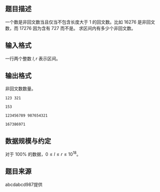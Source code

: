## 题目描述

一个数是非回文数当且仅当不包含长度大于 $1$ 的回文数。比如 $16276$ 是非回文数，而 $17276$ 因为含有 $727$ 而不是。
求区间内有多少个非回文数。

## 输入格式

一行两个整数 $l,r$ 表示区间。

## 输出格式

非回文数数量。



```input1
123 321
```



```output1
153
```



```input2
123456789 987654321
```



```output2
167386971
```

## 数据规模与约定

对于 $100\%$ 的数据，$0 \le l \le r \le 10^{18}$。

## 题目来源

abcdabcd987提供

